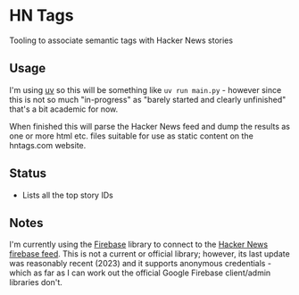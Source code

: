 # HN Tags

Tooling to associate semantic tags with Hacker News stories

## Usage

I'm using [uv](https://docs.astral.sh/uv/) so this will be something like `uv run main.py` - however since this 
is not so much "in-progress" as "barely started and clearly unfinished" that's a bit academic for now.

When finished this will parse the Hacker News feed and dump the results as one or more html etc. files suitable
for use as static content on the hntags.com website.

## Status

  * Lists all the top story IDs

## Notes

I'm currently using the [Firebase](https://pypi.org/project/firebase/) library to connect to 
the [Hacker News firebase feed](https://github.com/HackerNews/API?tab=readme-ov-file). This is not a current
or official library; however, its last update was reasonably recent (2023) and it supports anonymous
credentials - which as far as I can work out the official Google Firebase client/admin libraries don't.
